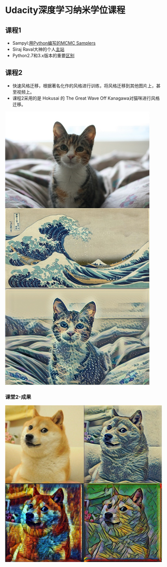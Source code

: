# Udacity深度学习纳米学位课程

## 课程1
- Sampyl:[用Python编写的MCMC Samplers](http://matatat.org/sampyl/index.html)
- Siraj Raval大神的个人[主站](http://www.sirajraval.com/)
- Python2.7和3.x版本的重要[区别](http://www.techug.com/post/the-difference-of-python2-and-python3.html#future)

## 课程2
- 快速风格迁移，根据著名化作的风格进行训练，将风格迁移到其他图片上，甚至视频上。
- 课程2采用的是 Hokusai 的 The Great Wave Off Kanagawa对猫咪进行风格迁移。


![](media/15224232801567/15224240049940.jpg)

### 课堂2-成果
![](media/15224232801567/15224295501395.jpg)


